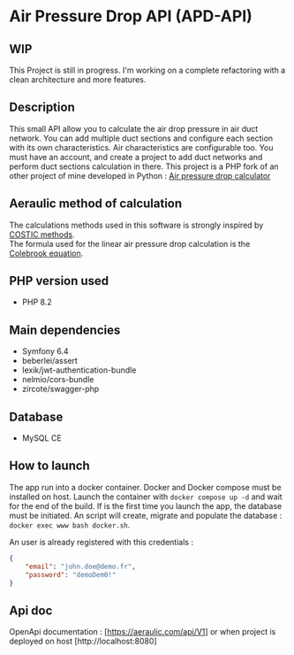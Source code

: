 # Air Pressure Drop API (APD-API)

## WIP

This Project is still in progress. I'm working on a complete refactoring with a clean architecture and more features.

## Description

This small API allow you to calculate the air drop pressure in air duct network. You can add multiple duct sections and configure each section with its own characteristics. Air characteristics are configurable too.
You must have an account, and create a project to add duct networks and perform duct sections calculation in there.
This project is a PHP fork of an other project of mine developed in Python : [Air pressure drop calculator](https://github.com/LudovicLeBris/Air-pressure-drop-calculator)

## Aeraulic method of calculation

The calculations methods used in this software is strongly inspired by [COSTIC methods](https://www.costic.com).  
The formula used for the linear air pressure drop calculation is the [Colebrook equation](https://www.engineeringtoolbox.com/colebrook-equation-d_1031.html).

## PHP version used

* PHP 8.2

## Main dependencies

* Symfony 6.4
* beberlei/assert
* lexik/jwt-authentication-bundle
* nelmio/cors-bundle
* zircote/swagger-php

## Database

* MySQL CE

## How to launch

The app run into a docker container.
Docker and Docker compose must be installed on host.
Launch the container with ```docker compose up -d``` and wait for the end of the build.
If is the first time you launch the app, the database must be initiated.
An script will create, migrate and populate the database : ```docker exec www bash docker.sh```.

An user is already registered with this credentials :
```json
{
    "email": "john.doe@demo.fr",
    "password": "demoDem0!"
}
```

## Api doc

OpenApi documentation : [https://aeraulic.com/api/V1] or when project is deployed on host [http://localhost:8080]
